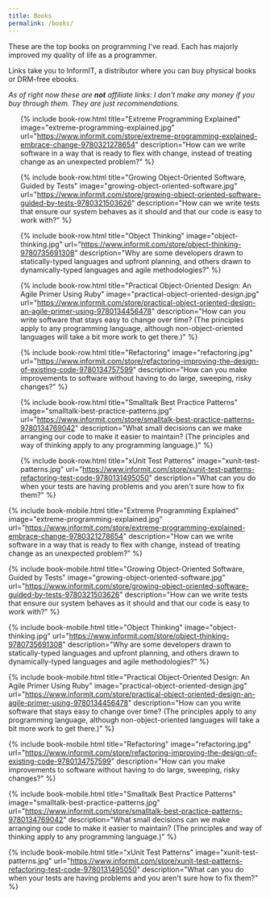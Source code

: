 ```yaml
---
title: Books
permalink: /books/
---
```


These are the top books on programming I've read. Each has majorly improved my quality of life as a programmer.

Links take you to InformIT, a distributor where you can buy physical books or DRM-free ebooks.

*As of right now these are **not** affiliate links: I don't make any money if you buy through them. They are just recommendations.*

<ul class="media-list d-none d-md-block">

{% include book-row.html
  title="Extreme Programming Explained"
  image="extreme-programming-explained.jpg"
  url="https://www.informit.com/store/extreme-programming-explained-embrace-change-9780321278654"
  description="How can we write software in a way that is ready to flex with change, instead of treating change as an unexpected problem?"
%}

{% include book-row.html
  title="Growing Object-Oriented Software, Guided by Tests"
  image="growing-object-oriented-software.jpg"
  url="https://www.informit.com/store/growing-object-oriented-software-guided-by-tests-9780321503626"
  description="How can we write tests that ensure our system behaves as it should and that our code is easy to work with?"
%}

{% include book-row.html
  title="Object Thinking"
  image="object-thinking.jpg"
  url="https://www.informit.com/store/object-thinking-9780735691308"
  description="Why are some developers drawn to statically-typed languages and upfront planning, and others drawn to dynamically-typed languages and agile methodologies?"
%}

{% include book-row.html
  title="Practical Object-Oriented Design: An Agile Primer Using Ruby"
  image="practical-object-oriented-design.jpg"
  url="https://www.informit.com/store/practical-object-oriented-design-an-agile-primer-using-9780134456478"
  description="How can you write software that stays easy to change over time? (The principles apply to any programming language, although non-object-oriented languages will take a bit more work to get there.)"
%}

{% include book-row.html
  title="Refactoring"
  image="refactoring.jpg"
  url="https://www.informit.com/store/refactoring-improving-the-design-of-existing-code-9780134757599"
  description="How can you make improvements to software without having to do large, sweeping, risky changes?"
%}

{% include book-row.html
  title="Smalltalk Best Practice Patterns"
  image="smalltalk-best-practice-patterns.jpg"
  url="https://www.informit.com/store/smalltalk-best-practice-patterns-9780134769042"
  description="What small decisions can we make arranging our code to make it easier to maintain? (The principles and way of thinking apply to any programming language.)"
%}

{% include book-row.html
  title="xUnit Test Patterns"
  image="xunit-test-patterns.jpg"
  url="https://www.informit.com/store/xunit-test-patterns-refactoring-test-code-9780131495050"
  description="What can you do when your tests are having problems and you aren't sure how to fix them?"
%}

</ul>

<div class="d-block d-md-none">

{% include book-mobile.html
  title="Extreme Programming Explained"
  image="extreme-programming-explained.jpg"
  url="https://www.informit.com/store/extreme-programming-explained-embrace-change-9780321278654"
  description="How can we write software in a way that is ready to flex with change, instead of treating change as an unexpected problem?"
%}

{% include book-mobile.html
  title="Growing Object-Oriented Software, Guided by Tests"
  image="growing-object-oriented-software.jpg"
  url="https://www.informit.com/store/growing-object-oriented-software-guided-by-tests-9780321503626"
  description="How can we write tests that ensure our system behaves as it should and that our code is easy to work with?"
%}

{% include book-mobile.html
  title="Object Thinking"
  image="object-thinking.jpg"
  url="https://www.informit.com/store/object-thinking-9780735691308"
  description="Why are some developers drawn to statically-typed languages and upfront planning, and others drawn to dynamically-typed languages and agile methodologies?"
%}

{% include book-mobile.html
  title="Practical Object-Oriented Design: An Agile Primer Using Ruby"
  image="practical-object-oriented-design.jpg"
  url="https://www.informit.com/store/practical-object-oriented-design-an-agile-primer-using-9780134456478"
  description="How can you write software that stays easy to change over time? (The principles apply to any programming language, although non-object-oriented languages will take a bit more work to get there.)"
%}

{% include book-mobile.html
  title="Refactoring"
  image="refactoring.jpg"
  url="https://www.informit.com/store/refactoring-improving-the-design-of-existing-code-9780134757599"
  description="How can you make improvements to software without having to do large, sweeping, risky changes?"
%}

{% include book-mobile.html
  title="Smalltalk Best Practice Patterns"
  image="smalltalk-best-practice-patterns.jpg"
  url="https://www.informit.com/store/smalltalk-best-practice-patterns-9780134769042"
  description="What small decisions can we make arranging our code to make it easier to maintain? (The principles and way of thinking apply to any programming language.)"
%}

{% include book-mobile.html
  title="xUnit Test Patterns"
  image="xunit-test-patterns.jpg"
  url="https://www.informit.com/store/xunit-test-patterns-refactoring-test-code-9780131495050"
  description="What can you do when your tests are having problems and you aren't sure how to fix them?"
%}

</div>
